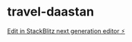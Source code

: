 # travel-daastan

[Edit in StackBlitz next generation editor ⚡️](https://stackblitz.com/~/github.com/SalmanAhmed403/travel-daastan)